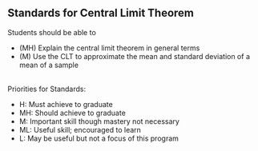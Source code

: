 ## Standards for Central Limit Theorem
Students should be able to
 * (MH) Explain the central limit theorem in general terms
 * (M) Use the CLT to approximate the mean and standard deviation of a mean of a sample

<br/>Priorities for Standards:
 * H:  Must achieve to graduate
 * MH: Should achieve to graduate
 * M:  Important skill though mastery not necessary
 * ML: Useful skill; encouraged to learn
 * L:  May be useful but not a focus of this program